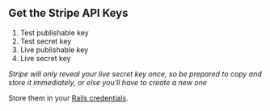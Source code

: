 ## Get the Stripe API Keys

1. Test publishable key
2. Test secret key
3. Live publishable key
4. Live secret key 

*Stripe will only reveal your live secret key once, so be prepared to copy and store it immediately, or else you'll have to create a new one*

Store them in your [Rails credentials](https://medium.com/cedarcode/rails-5-2-credentials-9b3324851336). 